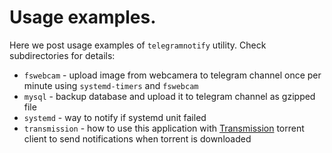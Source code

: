 Usage examples.
==========================

Here we post usage examples of `telegramnotify` utility. Check subdirectories for details:

- `fswebcam` - upload image from webcamera to telegram channel once per minute using `systemd-timers` and `fswebcam`
- `mysql` - backup database and upload it to telegram channel as gzipped file
- `systemd` - way to notify if systemd unit failed
- `transmission` - how to use this application with [Transmission](https://transmissionbt.com/) torrent client to send notifications when torrent is downloaded


